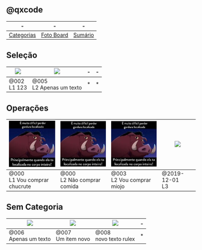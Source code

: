 ## @qxcode
-|-|-
-|-|-
[Categorias](categorias.md#qxcode) | [Foto Board](view.md#qxcode) |  [Sumário](summary.md#qxcode)


## Seleção

[![](https://placekitten.com/320/181)](base/002/Readme.md#selecao-l1-123-sdf-empty)|[![](https://placekitten.com/320/181)](base/005/Readme.md#selecao-l2-apenas-um-texto)|-|-
-|-|-|-
@002<br>L1 123|@005<br>L2 Apenas um texto|*|*



## Operações

[![](base/.thumb/000/01.jpg)](base/000/01.md#operacoes-l1-vou-comprar-chucrute)|[![](base/.thumb/000/Readme.jpg)](base/000/Readme.md#operacoes-l2-não-comprar-comida-empty-ævou)|[![](base/.thumb/003/Readme.jpg)](base/003/Readme.md#operacoes-l2-vou-comprar-miojo-comida)|[![](https://placekitten.com/320/181)](base/001/Readme.md#operacoes-ð2019-12-01-l3-empty)
-|-|-|-
@000<br>L1 Vou comprar chucrute|@000<br>L2 Não comprar comida|@003<br>L2 Vou comprar miojo|@2019-12-01<br>L3



## Sem Categoria

[![](https://placekitten.com/320/181)](base/006/Readme.md#apenas-um-texto-empty)|[![](https://placekitten.com/320/181)](base/007/Readme.md#um-item-novo-empty)|[![](https://placekitten.com/320/181)](base/008/Readme.md#novo-texto-rulex-empty)|-
-|-|-|-
@006<br>Apenas um texto|@007<br>Um item novo|@008<br>novo texto rulex|*


